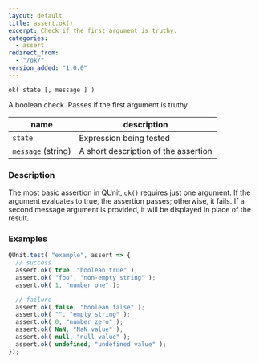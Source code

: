 ```yaml
---
layout: default
title: assert.ok()
excerpt: Check if the first argument is truthy.
categories:
  - assert
redirect_from:
  - "/ok/"
version_added: "1.0.0"
---
```


`ok( state [, message ] )`

A boolean check. Passes if the first argument is truthy.

| name | description |
|------|-------------|
| `state` | Expression being tested |
| `message` (string) | A short description of the assertion |

### Description

The most basic assertion in QUnit, `ok()` requires just one argument. If the argument evaluates to true, the assertion passes; otherwise, it fails. If a second message argument is provided, it will be displayed in place of the result.

### Examples

```js
QUnit.test( "example", assert => {
  // success
  assert.ok( true, "boolean true" );
  assert.ok( "foo", "non-empty string" );
  assert.ok( 1, "number one" );

  // failure
  assert.ok( false, "boolean false" );
  assert.ok( "", "empty string" );
  assert.ok( 0, "number zero" );
  assert.ok( NaN, "NaN value" );
  assert.ok( null, "null value" );
  assert.ok( undefined, "undefined value" );
});
```
